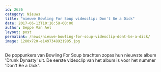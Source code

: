 ```yaml
---
id: 2636
category: Nieuws
title: "nieuwe Bowling For Soup videoclip: Don't Be a Dick"
date: 2017-06-13T10:16:58+00:00
author: Seppe Van Ael
layout: post
permalink: /news/nieuwe-bowling-for-soup-videoclip-dont-be-a-dick/
image: 1280x720-e1497348921985.jpg
---
```

De poppunkers van Bowling For Soup brachten zopas hun nieuwste album 'Drunk Dynasty' uit. De eerste videoclip van het album is voor het nummer 'Don't Be a Dick'.

&nbsp;